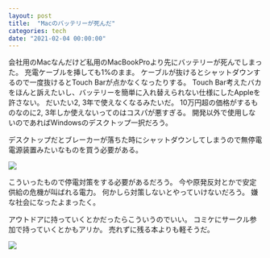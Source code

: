 ```yaml
---
layout: post
title:  "Macのバッテリーが死んだ"
categories: tech
date: "2021-02-04 00:00:00"
---
```


会社用のMacなんだけど私用のMacBookProより先にバッテリーが死んでしまった。
充電ケーブルを挿しても1%のまま。
ケーブルが抜けるとシャットダウンするので一度抜けるとTouch Barが点かなくなったりする。
Touch Bar考えたバカをほんと訴えたいし、バッテリーを簡単に入れ替えられない仕様にしたAppleを許さない。
だいたい2, 3年で使えなくなるみたいだ。
10万円超の価格がするものなのに2, 3年しか使えないってのはコスパが悪すぎる。
開発以外で使用しないのであればWindowsのデスクトップ一択だろう。

デスクトップだとブレーカーが落ちた時にシャットダウンしてしまうので無停電電源装置みたいなものを買う必要がある。

<a href="https://www.amazon.co.jp/%E3%82%AA%E3%83%A0%E3%83%AD%E3%83%B3-%E7%84%A1%E5%81%9C%E9%9B%BB%E9%9B%BB%E6%BA%90%E8%A3%85%E7%BD%AE-%E5%B8%B8%E6%99%82%E5%95%86%E7%94%A8%E7%B5%A6%E9%9B%BB-%E6%AD%A3%E5%BC%A6%E6%B3%A2%E5%87%BA%E5%8A%9B-550VA/dp/B079J8SCJK?__mk_ja_JP=%E3%82%AB%E3%82%BF%E3%82%AB%E3%83%8A&dchild=1&keywords=BW55T&qid=1612365986&sr=8-2&linkCode=li3&tag=infirmaria112-22&linkId=4936acb2cd266afc9f3d6b02abf15aa2&language=ja_JP&ref_=as_li_ss_il" target="_blank"><img border="0" src="//ws-fe.amazon-adsystem.com/widgets/q?_encoding=UTF8&ASIN=B079J8SCJK&Format=_SL250_&ID=AsinImage&MarketPlace=JP&ServiceVersion=20070822&WS=1&tag=infirmaria112-22&language=ja_JP" ></a><img src="https://ir-jp.amazon-adsystem.com/e/ir?t=infirmaria112-22&language=ja_JP&l=li3&o=9&a=B079J8SCJK" width="1" height="1" border="0" alt="" style="border:none !important; margin:0px !important;" />

こういったもので停電対策をする必要があるだろう。
今や原発反対とかで安定供給の危機が叫ばれる電力。
何かしら対策しないとやっていけないだろう。
嫌な社会になったよまったく。

アウトドアに持っていくとかだったらこういうのでいい。
コミケにサークル参加で持っていくとかもアリか。
売れずに残る本よりも軽そうだ。

<a href="https://www.amazon.co.jp/Anker-PowerHouse-%E3%83%9D%E3%83%BC%E3%82%BF%E3%83%96%E3%83%AB%E9%9B%BB%E6%BA%90-388-8Wh-%E2%97%87PSE%E8%AA%8D%E8%A8%BC%E6%B8%88%E3%80%91%E3%82%AD%E3%83%A3%E3%83%B3%E3%83%97/dp/B08CDFRCYP?pf_rd_r=M2E7957XS61N2HG5FG8Q&pf_rd_p=b09dea3e-a97f-52d6-87a1-ef169fb5072a&pf_rd_s=merchandised-search-10&pf_rd_t=BROWSE&pf_rd_i=2151900051&linkCode=li3&tag=infirmaria112-22&linkId=3d032baabd383e6764d2da2bfcad11fa&language=ja_JP&ref_=as_li_ss_il" target="_blank"><img border="0" src="//ws-fe.amazon-adsystem.com/widgets/q?_encoding=UTF8&ASIN=B08CDFRCYP&Format=_SL250_&ID=AsinImage&MarketPlace=JP&ServiceVersion=20070822&WS=1&tag=infirmaria112-22&language=ja_JP" ></a><img src="https://ir-jp.amazon-adsystem.com/e/ir?t=infirmaria112-22&language=ja_JP&l=li3&o=9&a=B08CDFRCYP" width="1" height="1" border="0" alt="" style="border:none !important; margin:0px !important;" />
